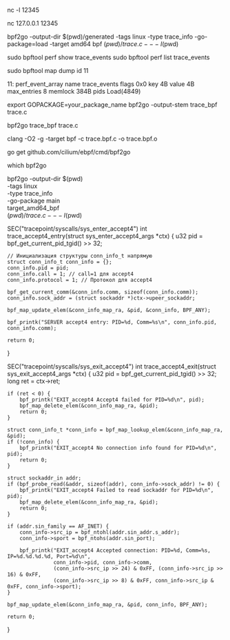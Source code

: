 nc -l 12345

nc 127.0.0.1 12345



bpf2go -output-dir $(pwd)/generated -tags linux -type trace_info -go-package=load -target amd64 bpf $(pwd)/trace.c -- -I$(pwd)


sudo bpftool perf show  trace_events
sudo bpftool perf list  trace_events

sudo bpftool map dump id 11




11: perf_event_array  name trace_events  flags 0x0
        key 4B  value 4B  max_entries 8  memlock 384B
        pids Load(4849)


export GOPACKAGE=your_package_name
bpf2go -output-stem trace_bpf trace.c

bpf2go trace_bpf trace.c



clang -O2 -g -target bpf -c trace.bpf.c -o trace.bpf.o

go get github.com/cilium/ebpf/cmd/bpf2go

which bpf2go


bpf2go -output-dir $(pwd) \
  -tags linux \
  -type trace_info \
  -go-package main \
  target_amd64_bpf \
  $(pwd)/trace.c -- -I$(pwd)


SEC("tracepoint/syscalls/sys_enter_accept4")
int trace_accept4_entry(struct sys_enter_accept4_args *ctx) {
    u32 pid = bpf_get_current_pid_tgid() >> 32;

    // Инициализация структуры conn_info_t напрямую
    struct conn_info_t conn_info = {};
    conn_info.pid = pid;
    conn_info.call = 1; // call=1 для accept4
    conn_info.protocol = 1; // Протокол для accept4

    bpf_get_current_comm(&conn_info.comm, sizeof(conn_info.comm));
    conn_info.sock_addr = (struct sockaddr *)ctx->upeer_sockaddr;

    bpf_map_update_elem(&conn_info_map_ra, &pid, &conn_info, BPF_ANY);

    bpf_printk("SERVER accept4 entry: PID=%d, Comm=%s\n", conn_info.pid, conn_info.comm);

    return 0;
}

SEC("tracepoint/syscalls/sys_exit_accept4")
int trace_accept4_exit(struct sys_exit_accept4_args *ctx) {
    u32 pid = bpf_get_current_pid_tgid() >> 32;
    long ret = ctx->ret;

    if (ret < 0) {
        bpf_printk("EXIT_accept4 Accept4 failed for PID=%d\n", pid);
        bpf_map_delete_elem(&conn_info_map_ra, &pid);
        return 0;
    }

    struct conn_info_t *conn_info = bpf_map_lookup_elem(&conn_info_map_ra, &pid);
    if (!conn_info) {
        bpf_printk("EXIT_accept4 No connection info found for PID=%d\n", pid);
        return 0;
    }

    struct sockaddr_in addr;
    if (bpf_probe_read(&addr, sizeof(addr), conn_info->sock_addr) != 0) {
        bpf_printk("EXIT_accept4 Failed to read sockaddr for PID=%d\n", pid);
        bpf_map_delete_elem(&conn_info_map_ra, &pid);
        return 0;
    }

    if (addr.sin_family == AF_INET) {
        conn_info->src_ip = bpf_ntohl(addr.sin_addr.s_addr);
        conn_info->sport = bpf_ntohs(addr.sin_port);

        bpf_printk("EXIT_accept4 Accepted connection: PID=%d, Comm=%s, IP=%d.%d.%d.%d, Port=%d\n",
                   conn_info->pid, conn_info->comm,
                   (conn_info->src_ip >> 24) & 0xFF, (conn_info->src_ip >> 16) & 0xFF,
                   (conn_info->src_ip >> 8) & 0xFF, conn_info->src_ip & 0xFF, conn_info->sport);
    }

    bpf_map_update_elem(&conn_info_map_ra, &pid, conn_info, BPF_ANY);

    return 0;
}
